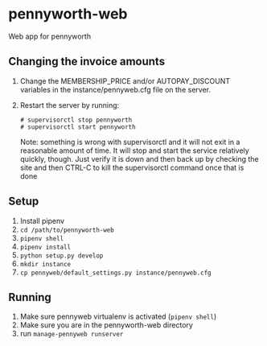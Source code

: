 pennyworth-web
=============

Web app for pennyworth

Changing the invoice amounts
----------------------------

1. Change the MEMBERSHIP_PRICE and/or AUTOPAY_DISCOUNT variables in the instance/pennyweb.cfg file on the server.
2. Restart the server by running:

   ```
   # supervisorctl stop pennyworth
   # supervisorctl start pennyworth
   ```

   Note: something is wrong with supervisorctl and it will not exit in a reasonable amount of time. It will stop and start the service relatively quickly, though. Just verify it is down and then back up by checking the site and then CTRL-C to kill the supervisorctl command once that is done

Setup
-----

1. Install pipenv
2. `cd /path/to/pennyworth-web`
3. `pipenv shell`
4. `pipenv install`
5. `python setup.py develop`
6. `mkdir instance`
7. `cp pennyweb/default_settings.py instance/pennyweb.cfg`

Running
-------

1. Make sure pennyweb virtualenv is activated (`pipenv shell`)
2. Make sure you are in the pennyworth-web directory
3. run `manage-pennyweb runserver`
